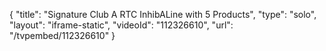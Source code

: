 {
    "title": "Signature Club A RTC InhibALine with 5 Products",
    "type": "solo",
    "layout": "iframe-static",
    "videoId": "112326610",
    "url": "\/tvpembed\/112326610"
}
